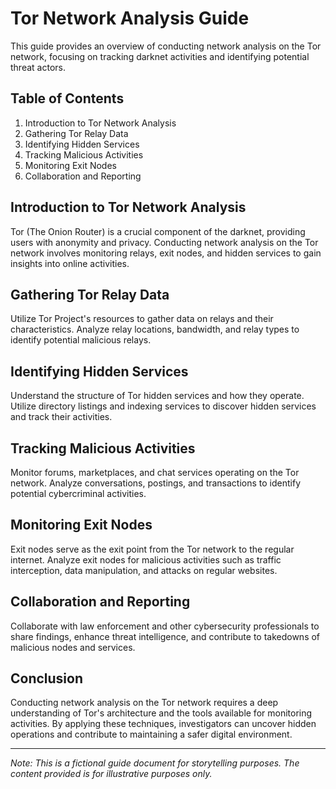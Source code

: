 # Tor Network Analysis Guide

This guide provides an overview of conducting network analysis on the Tor network, focusing on tracking darknet activities and identifying potential threat actors.

## Table of Contents

1. Introduction to Tor Network Analysis
2. Gathering Tor Relay Data
3. Identifying Hidden Services
4. Tracking Malicious Activities
5. Monitoring Exit Nodes
6. Collaboration and Reporting

## Introduction to Tor Network Analysis

Tor (The Onion Router) is a crucial component of the darknet, providing users with anonymity and privacy. Conducting network analysis on the Tor network involves monitoring relays, exit nodes, and hidden services to gain insights into online activities.

## Gathering Tor Relay Data

Utilize Tor Project's resources to gather data on relays and their characteristics. Analyze relay locations, bandwidth, and relay types to identify potential malicious relays.

## Identifying Hidden Services

Understand the structure of Tor hidden services and how they operate. Utilize directory listings and indexing services to discover hidden services and track their activities.

## Tracking Malicious Activities

Monitor forums, marketplaces, and chat services operating on the Tor network. Analyze conversations, postings, and transactions to identify potential cybercriminal activities.

## Monitoring Exit Nodes

Exit nodes serve as the exit point from the Tor network to the regular internet. Analyze exit nodes for malicious activities such as traffic interception, data manipulation, and attacks on regular websites.

## Collaboration and Reporting

Collaborate with law enforcement and other cybersecurity professionals to share findings, enhance threat intelligence, and contribute to takedowns of malicious nodes and services.

## Conclusion

Conducting network analysis on the Tor network requires a deep understanding of Tor's architecture and the tools available for monitoring activities. By applying these techniques, investigators can uncover hidden operations and contribute to maintaining a safer digital environment.

---

*Note: This is a fictional guide document for storytelling purposes. The content provided is for illustrative purposes only.*
